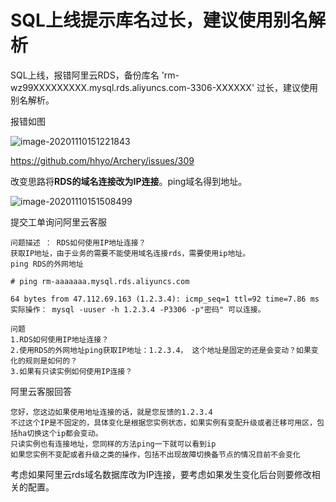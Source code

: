 # SQL上线提示库名过长，建议使用别名解析

SQL上线，报错阿里云RDS，备份库名 'rm-wz99XXXXXXXXX.mysql.rds.aliyuncs.com-3306-XXXXXX' 过长，建议使用别名解析。

报错如图

![image-20201110151221843](https://gitee.com/funet8/blogimage/raw/master/picgo/image-20201110151221843.png)

https://github.com/hhyo/Archery/issues/309

改变思路将**RDS的域名连接改为IP连接**。ping域名得到地址。

![image-20201110151508499](https://gitee.com/funet8/blogimage/raw/master/picgo/image-20201110151508499.png)


提交工单询问阿里云客服

```
问题描述 ： RDS如何使用IP地址连接？
获取IP地址，由于业务的需要不能使用域名连接rds，需要使用ip地址。
ping RDS的外网地址

# ping rm-aaaaaaa.mysql.rds.aliyuncs.com

64 bytes from 47.112.69.163 (1.2.3.4): icmp_seq=1 ttl=92 time=7.86 ms
实际操作： mysql -uuser -h 1.2.3.4 -P3306 -p"密码" 可以连接。

问题
1.RDS如何使用IP地址连接？
2.使用RDS的外网地址ping获取IP地址：1.2.3.4， 这个地址是固定的还是会变动？如果变化的规则是如何的？
3.如果有只读实例如何使用IP连接？
```

阿里云客服回答

```
您好，您这边如果使用地址连接的话，就是您反馈的1.2.3.4
不过这个IP是不固定的，具体变化是根据您实例状态，如果实例有变配升级或者迁移可用区，包括ha切换这个ip都会变动。
只读实例也有连接地址，您同样的方法ping一下就可以看到ip
如果您实例不变配或者升级之类的操作，包括不出现故障切换备节点的情况目前不会变化
```

考虑如果阿里云rds域名数据库改为IP连接，要考虑如果发生变化后台则要修改相关的配置。



